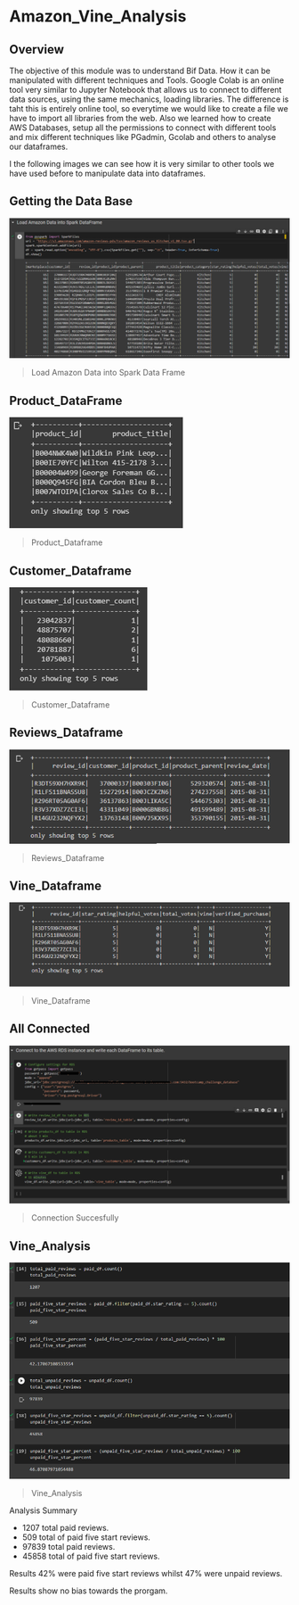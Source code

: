 # Amazon_Vine_Analysis


## Overview

The objective of this module was to understand Bif Data. 
How it can be manipulated with different techniques and Tools. Google Colab is an online tool very similar to Jupyter Notebook that allows us to connect to different data sources, using the same mechanics, loading libraries. The difference is taht this is entirely online tool, so everytime we would like to create a file we have to import all libraries from the web. 
Also we learned how to create AWS Databases, setup all the permissions to connect with different tools and mix different techniques like PGadmin, Gcolab and others to analyse our dataframes. 

I the following images we can see how it is very similar to other tools we have used before to manipulate data into dataframes. 

## Getting the Data Base

![Amazon_ToSpark](https://github.com/dpiedra86/Amazon_Vine_Analysis/blob/main/Resources/Amazon_into_SparkDF.png)

>Load Amazon Data into Spark Data Frame


## Product_DataFrame

![Statistic_Suspenssion](https://github.com/dpiedra86/Amazon_Vine_Analysis/blob/main/Resources/Products_Df.png)

>Product_Dataframe


## Customer_Dataframe

![Customer](https://github.com/dpiedra86/Amazon_Vine_Analysis/blob/main/Resources/Customer_Df.png)

>Customer_Dataframe



## Reviews_Dataframe

![Test_1](https://github.com/dpiedra86/Amazon_Vine_Analysis/blob/main/Resources/Reviews_Df.png)
>Reviews_Dataframe


## Vine_Dataframe

![Test_2](https://github.com/dpiedra86/Amazon_Vine_Analysis/blob/main/Resources/Vine_Dataframe.png)
>Vine_Dataframe


## All Connected

![Test_3](https://github.com/dpiedra86/Amazon_Vine_Analysis/blob/main/Resources/DataFrames_MatchTables.png)
>Connection Succesfully 


## Vine_Analysis

![VIne_A](https://github.com/dpiedra86/Amazon_Vine_Analysis/blob/main/Resources/Vine_Analysis.png)
>Vine_Analysis

Analysis Summary

- 1207 total paid reviews.
- 509 total of paid five start reviews.
- 97839 total paid reviews.
- 45858 total of paid five start reviews.

Results
42%  were paid five start reviews whilst 47% were unpaid reviews. 

Results show no bias towards the prorgam.



